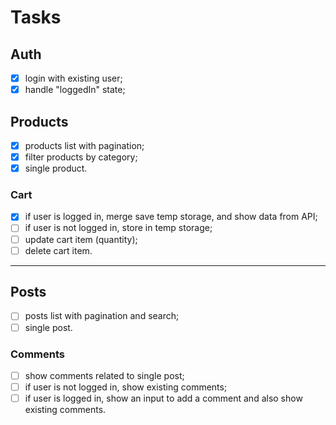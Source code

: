 # Tasks

## Auth

- [x] login with existing user;
- [x] handle "loggedIn" state;

## Products

- [x] products list with pagination;
- [x] filter products by category;
- [x] single product.

### Cart

- [x] if user is logged in, merge save temp storage, and show data from API;
- [ ] if user is not logged in, store in temp storage;
- [ ] update cart item (quantity);
- [ ] delete cart item.

---

## Posts

- [ ] posts list with pagination and search;
- [ ] single post.

### Comments

- [ ] show comments related to single post;
- [ ] if user is not logged in, show existing comments;
- [ ] if user is logged in, show an input to add a comment and also show existing comments.
